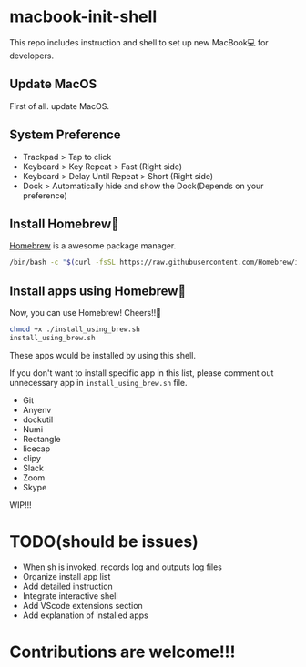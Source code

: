 # macbook-init-shell
This repo includes instruction and shell to set up new MacBook💻 for developers.

## Update MacOS

First of all. update MacOS.

## System Preference

- Trackpad > Tap to click
- Keyboard > Key Repeat > Fast (Right side)
- Keyboard > Delay Until Repeat > Short (Right side)
- Dock > Automatically hide and show the Dock(Depends on your preference)


## Install Homebrew🍺

[Homebrew](https://brew.sh/) is a awesome package manager.

```bash
/bin/bash -c "$(curl -fsSL https://raw.githubusercontent.com/Homebrew/install/master/install.sh)"
```


## Install apps using Homebrew🍻

Now, you can use Homebrew! Cheers!!🍻

```bash
chmod +x ./install_using_brew.sh
install_using_brew.sh
```

These apps would be installed by using this shell.

If you don't want to install specific app in this list, please comment out unnecessary app in `install_using_brew.sh` file.

- Git
- Anyenv
- dockutil
- Numi
- Rectangle
- licecap
- clipy
- Slack
- Zoom
- Skype

WIP!!!

# TODO(should be issues)
- When sh is invoked, records log and outputs log files
- Organize install app list
- Add detailed instruction
- Integrate interactive shell
- Add VScode extensions section
- Add explanation of installed apps

# Contributions are welcome!!!
